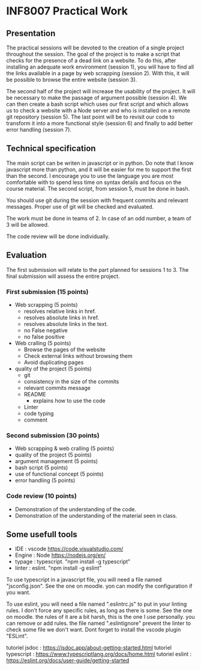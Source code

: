 # INF8007 Practical Work

## Presentation

The practical sessions will be devoted to the creation of a single project throughout the session.
The goal of the project is to make a script that checks for the presence of a dead link on a website.
To do this, after installing an adequate work environment (session 1),
you will have to find all the links available in a page by web scrapping (session 2).
With this, it will be possible to browse the entire website (session 3).

The second half of the project will increase the usability of the project.
It will be necessary to make the passage of argument possible (session 4).
We can then create a bash script which uses our first script and which allows us to check a website with a Node server and who is installed on a remote git repository (session 5).
The last point will be to revisit our code to transform it into a more functional style (session 6) and finally to add better error handling (session 7).

## Technical specification

The main script can be writen in javascript or in python.
Do note that I know javascript more than python, and it will be easier for me to support the first than the second.
I encourage you to use the language you are most comfortable with to spend less time on syntax details and focus on the course material.
The second script, from session 5, must be done in bash.

You should use git during the session with frequent commits and relevant messages. Proper use of git will be checked and evaluated.

The work must be done in teams of 2. In case of an odd number, a team of 3 will be allowed.

The code review will be done individually.

## Evaluation

The first submission will relate to the part planned for sessions 1 to 3. The final submission will assess the entire project.

### First submission (15 points)

 - Web scrapping (5 points)
	- resolves relative links in href.
	- resolves absolute links in href.
	- resolves absolute links in the text.
	- no False negative
	- no false positive
- Web cralling (5 points)
	- Browse the pages of the website
	- Check external links without browsing them
	- Avoid duplicating pages
 - quality of the project (5 points)
	- git
	- consistency in the size of the commits
	- relevant commits message
	- README
		- explains how to use the code
	- Linter
	- code typing
	- comment

### Second submission (30 points)

 - Web scrapping & web cralling (5 points)
 - quality of the project (5 points)
 - argument management (5 points)
 - bash script (5 points)
 - use of functional concept (5 points)
 - error handling (5 points)
 
### Code review (10 points)

- Demonstration of the understanding of the code.
- Demonstration of the understanding of the material seen in class.


## Some usefull tools

- IDE : vscode https://code.visualstudio.com/
- Engine : Node https://nodejs.org/en/
- typage : typescript. "npm install -g typescript"
- linter : eslint. "npm install -g eslint"

To use typescript in a javascript file, you will need a file named "jsconfig.json".
See the one on moodle. yon can modify the configuration if you want.

To use eslint, you will need a file named ".eslintrc.js" to put in your linting rules.
I don't force any specific rules, as long as there is some.
See the one on moodle. the rules of it are a bit harsh, this is the one I use personally. you can remove or add rules.
the file named ".eslintignore" prevent the linter to check some file we don't want.
Dont forget to install the vscode plugin "ESLint".

tutoriel jsdoc : https://jsdoc.app/about-getting-started.html
tutoriel typescript : https://www.typescriptlang.org/docs/home.html
tutoriel eslint : https://eslint.org/docs/user-guide/getting-started

